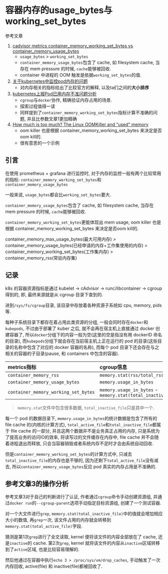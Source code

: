 # 容器内存的usage_bytes与working_set_bytes

参考文章

1. [cadvisor metrics container_memory_working_set_bytes vs container_memory_usage_bytes](https://blog.csdn.net/u010918487/article/details/106190764)
    - `usage_bytes` > `working_set_bytes`
    - `container_memory_usage_bytes`包含了 cache, 如 filesystem cache, 当存在 mem pressure 的时候, `cache`能够被回收.
    - container 中进程的 OOM 触发是依据`working_set_bytes`的值.
2. [关于kubernetes中监控pod内存的问题](https://blog.csdn.net/qq_34857250/article/details/90378042)
    - 对内存相关的指标给出了比较官方的解释, 以及ta们之间的**大小排序**
3. [kubernetes上报Pod已用内存不准问题分析](https://cloud.tencent.com/developer/article/1637682)
    - `cgroup`与`docker`协作, 精确验证内存占用的场景.
    - 探索过程值得一读
    - 同样提到了`container_memory_working_set_bytes`指标计算不准确的问题, 并且比参数文章1更加精确
4. [How much is too much? The Linux OOMKiller and “used” memory](https://medium.com/faun/how-much-is-too-much-the-linux-oomkiller-and-used-memory-d32186f29c9d)
    - oom killer 也是根据 container_memory_working_set_bytes 来决定是否oom kill的. 
    - 很有意思的一个示例

## 引言

在使用 prometheus + grafana 进行监控时, 对于内存的监控一般有两个比较常用的指标: `container_memory_working_set_bytes`和`container_memory_usage_bytes`

一般来说, `usage_bytes`都会比`working_set_bytes`要大.

`container_memory_usage_bytes`包含了 cache, 如 filesystem cache, 当存在 mem pressure 的时候, `cache`能够被回收.

`container_memory_working_set_bytes`更能体现出 mem usage, oom killer 也是根据 container_memory_working_set_bytes 来决定是否oom kill的. 

container_memory_max_usage_bytes(最大可用内存) >
container_memory_usage_bytes(已经申请的内存+工作集使用的内存) >
container_memory_working_set_bytes(工作集内存) >
container_memory_rss(常驻内存集)

## 记录

k8s 的容器资源指标是通过 kubelet -> cAdvisor -> runc/libcontainer -> cgroup 得到的, 即, 最终来源就是从 cgroup 目录下查到的.

进到`/sys/fs/cgroup`目录, 该目录中存放着各种资源子系统如 cpu, memory, pids 等.

每种子系统目录下都存在着占用此类资源的分组, 一般会同时存在`docker`和`kubepods`, 不过由于部署了 kuber 之后, 就不会再在宿主机上直接通过 docker 创建容器了, 所以`docker`分组下的内容一般为空(这里的空是指没有用 dockerID 命名的目录), 而`kubepods`分组下就会存在当前宿主机上正在运行的 pod 的目录(这些目录的名称中包含了对应的 docker 容器的名称), 而每个 pod 目录下还会存在与之相关的容器的子目录(pause, 和 containers 中包含的容器).

| metrics指标                          | cgroup信息                                                   |
| :----------------------------------- | :----------------------------------------------------------- |
| `container_memory_rss`               | `memory.stat(rss/total_rss)`                                 |
| `container_memory_usage_bytes`       | `memory.usage_in_bytes`                                      |
| `container_memory_working_set_bytes` | `memory.usage_in_bytes` - `memory.stat(total_inactive_file)` |

> `memory.stat`文件中包含很多数据, `total_inactive_file`只是其中一个.

每一个 pod 的数据目录下, `memory.usage_in_bytes`的统计数据是包含了所有的 file cache 的(内核的计算方式), `total_active_file`和`total_inactive_file`都属于 file cache 的一部分, 并且这两个数据并不是业务真正占用的内存, 只是系统为了提高业务的访问IO的效率, 将读写过的文件缓存在内存中, file cache 并不会随着进程退出而释放, 只会当容器销毁或者系统内存不足时才会由系统自动回收.

但是`container_memory_working_set_bytes`的计算方式中, 只减去`total_inactive_file`的内存也是不够的, 因为还剩下`total_active_file`没有减去, 所以`container_memory_usage_bytes`反应 pod 真实的内存占用是不准确的.

## 参考文章3的操作分析

参考文章3对于自己的判断进行了认证, 作者通过`cgroup`命令手动创建资源组, 并通过`docker run`的`--cgroup-parent`选项手动指定目标资源组, 创建了一个测试容器.

对一个大文件进行`grep`, `memory.stat(total_inactive_file)`中的值就会增加相应大小的数值, 再`grep`一次, 该文件占用的内存就会转移到`memory.stat(total_active_file)`字段.

猜测是第1次`grep`进行了全文读取, kernel 便将该文件的内容全部放在了 cache, 还是`inactive`的 cache. 第2次`grep`, kernel 就将该文件的内容从`inactive`区域转移到了`active`区域, 也是比较容易理解的.

然后他通过在容器中执行`echo 3 > /proc/sys/vm/drop_caches`, 手动触发了一次内存回收, active(file) 和 inactive(file)都被回收了.
